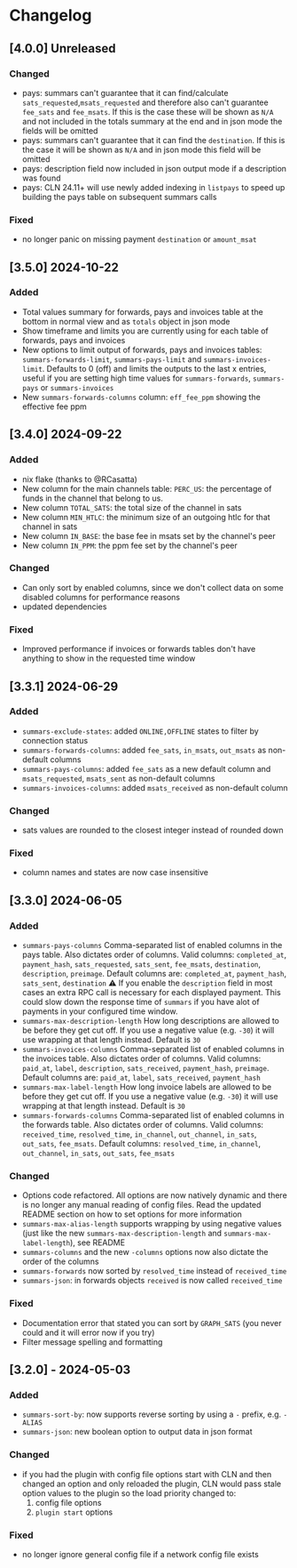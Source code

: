 # Changelog

## [4.0.0] Unreleased

### Changed

- pays: summars can't guarantee that it can find/calculate ``sats_requested``,``msats_requested`` and therefore also can't guarantee ``fee_sats`` and ``fee_msats``. If this is the case these will be shown as ``N/A`` and not included in the totals summary at the end and in json mode the fields will be omitted
- pays: summars can't guarantee that it can find the ``destination``. If this is the case it will be shown as ``N/A`` and in json mode this field will be omitted
- pays: description field now included in json output mode if a description was found
- pays: CLN 24.11+ will use newly added indexing in ``listpays`` to speed up building the pays table on subsequent summars calls

### Fixed

- no longer panic on missing payment ``destination`` or ``amount_msat``

## [3.5.0] 2024-10-22

### Added

- Total values summary for forwards, pays and invoices table at the bottom in normal view and as ``totals`` object in json mode
- Show timeframe and limits you are currently using for each table of forwards, pays and invoices
- New options to limit output of forwards, pays and invoices tables: ``summars-forwards-limit``, ``summars-pays-limit`` and ``summars-invoices-limit``. Defaults to 0 (off) and limits the outputs to the last x entries, useful if you are setting high time values for ``summars-forwards``, ``summars-pays`` or ``summars-invoices``
- New ``summars-forwards-columns`` column: ``eff_fee_ppm`` showing the effective fee ppm

## [3.4.0] 2024-09-22

### Added

- nix flake (thanks to @RCasatta)
- New column for the main channels table: ``PERC_US``: the percentage of funds in the channel that belong to us.
- New column ``TOTAL_SATS``: the total size of the channel in sats
- New column ``MIN_HTLC``: the minimum size of an outgoing htlc for that channel in sats
- New column ``IN_BASE``: the base fee in msats set by the channel's peer
- New column ``IN_PPM``: the ppm fee set by the channel's peer

### Changed

- Can only sort by enabled columns, since we don't collect data on some disabled columns for performance reasons
- updated dependencies

### Fixed

- Improved performance if invoices or forwards tables don't have anything to show in the requested time window

## [3.3.1] 2024-06-29

### Added

- ``summars-exclude-states``: added `ONLINE,OFFLINE` states to filter by connection status
- ``summars-forwards-columns``: added ``fee_sats``, ``in_msats``, ``out_msats`` as non-default columns
- ``summars-pays-columns``: added ``fee_sats`` as a new default column and ``msats_requested``, ``msats_sent`` as non-default columns
- ``summars-invoices-columns``: added ``msats_received`` as non-default column

### Changed

- sats values are rounded to the closest integer instead of rounded down

### Fixed

- column names and states are now case insensitive

## [3.3.0] 2024-06-05

### Added

- ``summars-pays-columns`` Comma-separated list of enabled columns in the pays table. Also dictates order of columns. Valid columns: ``completed_at``, ``payment_hash``, ``sats_requested``, ``sats_sent``, ``fee_msats``, ``destination``, ``description``, ``preimage``. Default columns are: ``completed_at``, ``payment_hash``, ``sats_sent``, ``destination`` :warning: If you enable the ``description`` field in most cases an extra RPC call is necessary for each displayed payment. This could slow down the response time of ``summars`` if you have alot of payments in your configured time window.
- ``summars-max-description-length`` How long descriptions are allowed to be before they get cut off. If you use a negative value (e.g. ``-30``) it will use wrapping at that length instead. Default is ``30``
- ``summars-invoices-columns`` Comma-separated list of enabled columns in the invoices table. Also dictates order of columns. Valid columns: ``paid_at``, ``label``, ``description``, ``sats_received``, ``payment_hash``, ``preimage``. Default columns are: ``paid_at``, ``label``, ``sats_received``, ``payment_hash``
- ``summars-max-label-length`` How long invoice labels are allowed to be before they get cut off. If you use a negative value (e.g. ``-30``) it will use wrapping at that length instead. Default is ``30``
- ``summars-forwards-columns`` Comma-separated list of enabled columns in the forwards table. Also dictates order of columns. Valid columns: ``received_time``, ``resolved_time``, ``in_channel``, ``out_channel``, ``in_sats``, ``out_sats``, ``fee_msats``. Default columns: ``resolved_time``, ``in_channel``, ``out_channel``, ``in_sats``, ``out_sats``, ``fee_msats``

### Changed

- Options code refactored. All options are now natively dynamic and there is no longer any manual reading of config files. Read the updated README section on how to set options for more information
- ``summars-max-alias-length`` supports wrapping by using negative values (just like the new ``summars-max-description-length`` and ``summars-max-label-length``), see README
- ``summars-columns`` and the new ``-columns`` options now also dictate the order of the columns
- ``summars-forwards`` now sorted by `resolved_time` instead of `received_time`
- ``summars-json``: in forwards objects ``received`` is now called ``received_time``

### Fixed

- Documentation error that stated you can sort by ``GRAPH_SATS`` (you never could and it will error now if you try)
- Filter message spelling and formatting

## [3.2.0] - 2024-05-03

### Added

- `summars-sort-by`: now supports reverse sorting by using a `-` prefix, e.g. `-ALIAS`
- `summars-json`: new boolean option to output data in json format

### Changed

- if you had the plugin with config file options start with CLN and then changed an option and only reloaded the plugin, CLN would pass stale option values to the plugin so the load priority changed to:
    1. config file options
    2. ``plugin start`` options

### Fixed

- no longer ignore general config file if a network config file exists